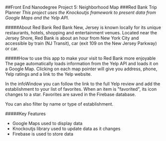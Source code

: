 ##Front End Nanodegree Project 5: Neighborhood Map
###Red Bank Trip Planner
*This project uses the Knockoutjs framework to present data from Google Maps and the Yelp API.*

#####About Red Bank
Red Bank New, Jersey is known locally for its unique restaurants, hotels, shopping and entertainment venues.  Located near the Jersey Shore, Red Bank is about an hour from New York City and accessible by train (NJ Transit), car (exit 109 on the New Jersey Parkway) or car.

#####How to use this app to make your visit to Red Bank more enjoyable
The page automatically loads information from the Yelp API and loads it on a Google Map.  Clicking on each map pointer will give you address, phone, Yelp ratings and a link to the Yelp website.

In the infoWindow you can follow the link to the full Yelp review and add the establishment to your list of favorites.  When an item is "favorited", its icon changes to a star.  Favorites are saved in the Firebase database.

You can also filter by name or type of establishment.

#####Key Features
* Google Maps used to display data
* Knockoutjs library used to update data as it changes
* Firebase is used to store data